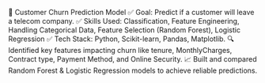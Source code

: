 🚀 Customer Churn Prediction Model
✅ Goal: Predict if a customer will leave a telecom company.
✅ Skills Used: Classification, Feature Engineering, Handling Categorical Data, Feature Selection (Random Forest), Logistic Regression
✅ Tech Stack: Python, Scikit-learn, Pandas, Matplotlib.
🔍 Identified key features impacting churn like tenure, MonthlyCharges, Contract type, Payment Method, and Online Security.
📈 Built and compared Random Forest & Logistic Regression models to achieve reliable predictions.
